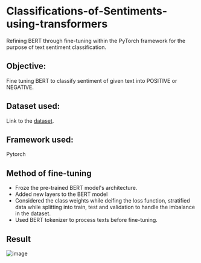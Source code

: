 # Classifications-of-Sentiments-using-transformers
Refining BERT through fine-tuning within the PyTorch framework for the purpose of text sentiment classification.

## Objective:
Fine tuning BERT to classify sentiment of given text into POSITIVE or NEGATIVE.

## Dataset used:
Link to the [dataset](https://www.kaggle.com/amitkumardas/sentiment-train).

## Framework used:
Pytorch

## Method of fine-tuning
- Froze the pre-trained BERT model's architecture. 
- Added new layers to the BERT model
- Considered the class weights while deifing the loss function, stratified data while splitting into train, test and validation to handle the imbalance in the dataset.
- Used BERT tokenizer to process texts before fine-tuning.

## Result
![image](https://user-images.githubusercontent.com/47247696/147391497-cf842077-64d4-476f-bbca-580eaaa1b917.png)
